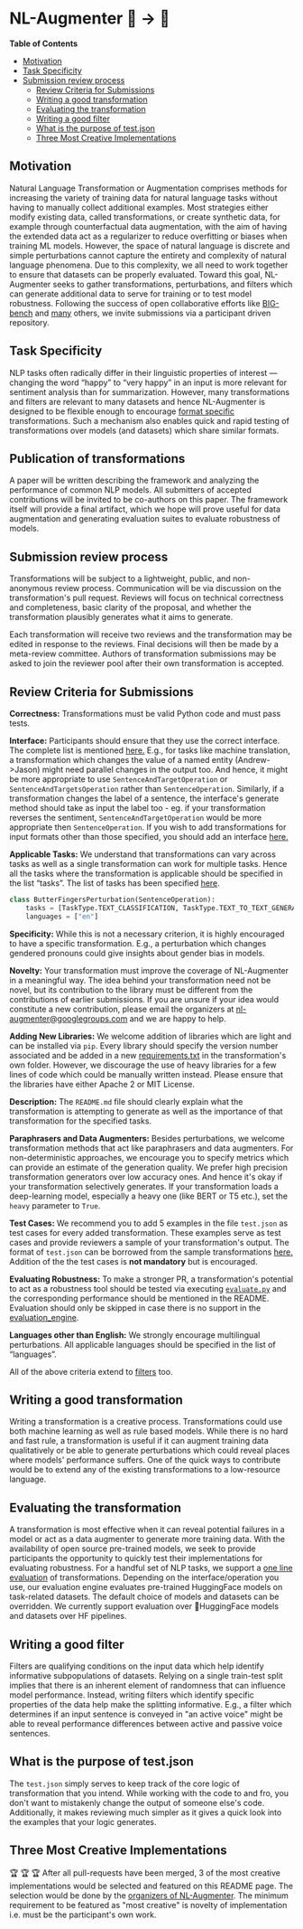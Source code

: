 # NL-Augmenter 🦎 → 🐍

**Table of Contents**
* [Motivation](#motivation)
* [Task Specificity](#task-specificity)
* [Submission review process](#submission-review-process)
    * [Review Criteria for Submissions](#review-criteria-for-submissions)
    * [Writing a good transformation](#Writing-a-good-transformation)
    * [Evaluating the transformation](#evaluating-the-transformation)
    * [Writing a good filter](#Writing-a-good-filter)
    * [What is the purpose of test.json](#What-is-the-purpose-of-test.json)
    * [Three Most Creative Implementations](#Three-Most-Creative-Implementations)


## Motivation
Natural Language Transformation or Augmentation comprises methods for increasing the variety of training data for natural language tasks without having to manually collect additional examples. Most strategies either modify existing data, called transformations, or create synthetic data, for example through counterfactual data augmentation, with the aim of having the extended data act as a regularizer to reduce overfitting or biases when training ML models. However, the space of natural language is discrete and simple perturbations cannot capture the entirety and complexity of natural language phenomena.
Due to this complexity, we all need to work together to ensure that datasets can be properly evaluated. Toward this goal, NL-Augmenter seeks to gather transformations, perturbations, and filters which can generate additional data to serve for training or to test model robustness. Following the success of open collaborative efforts like [BIG-bench](https://github.com/google/BIG-bench) and [many](https://arxiv.org/pdf/2010.02353.pdf) others, we invite submissions via a participant driven repository.

## Task Specificity
NLP tasks often radically differ in their linguistic properties of interest — changing the word “happy” to “very happy” in an input is more relevant for sentiment analysis than for summarization. However, many transformations and filters are relevant to many datasets and hence NL-Augmenter is designed to be flexible enough to encourage [format specific](../interfaces) transformations. Such a mechanism also enables quick and rapid testing of transformations over models (and datasets) which share similar formats. 

## Publication of transformations

A paper will be written describing the framework and analyzing the performance of common NLP models. All submitters of accepted contributions will be invited to be co-authors on this paper. The framework itself will provide a final artifact, which we hope will prove useful for data augmentation and generating evaluation suites to evaluate robustness of models. 

## Submission review process

Transformations will be subject to a lightweight, public, and non-anonymous review process. Communication will be via discussion on the transformation's pull request. Reviews will focus on technical correctness and completeness, basic clarity of the proposal, and whether the transformation plausibly generates what it aims to generate.

Each transformation will receive two reviews and the transformation may be edited in response to the reviews. Final decisions will then be made by a meta-review committee. Authors of transformation submissions may be asked to join the reviewer pool after their own transformation is accepted.

## Review Criteria for Submissions
**Correctness:** Transformations must be valid Python code and must pass tests. 

**Interface:** Participants should ensure that they use the correct interface. The complete list is mentioned [here.](../interfaces) E.g., for tasks like machine translation, a transformation which changes the value of a named entity (Andrew->Jason) might need parallel changes in the output too. And hence, it might be more appropriate to use `SentenceAndTargetOperation` or `SentenceAndTargetsOperation` rather than `SentenceOperation`. Similarly, if a transformation changes the label of a sentence, the interface's generate method should take as input the label too - eg. if your transformation reverses the sentiment, `SentenceAndTargetOperation` would be more appropriate then `SentenceOperation`. If you wish to add transformations for input formats other than those specified, you should add an interface [here.](../interfaces)  

**Applicable Tasks:** We understand that transformations can vary across tasks as well as a single transformation can work for multiple tasks. Hence all the tasks where the transformation is applicable should be specified in the list “tasks”. The list of tasks has been specified [here](../tasks/TaskTypes.py).
```python
class ButterFingersPerturbation(SentenceOperation):
    tasks = [TaskType.TEXT_CLASSIFICATION, TaskType.TEXT_TO_TEXT_GENERATION, TaskType.TEXT_TAGGING]
    languages = ["en"]
```

**Specificity:** While this is not a necessary criterion, it is highly encouraged to have a specific transformation. E.g., a perturbation which changes gendered pronouns could give insights about gender bias in models.

**Novelty:** Your transformation must improve the coverage of NL-Augmenter in a meaningful way. The idea behind your transformation need not be novel, but its contribution to the library must be different from the contributions of earlier submissions. If you are unsure if your idea would constitute a new contribution, please email the organizers at nl-augmenter@googlegroups.com and we are happy to help.

**Adding New Libraries:** We welcome addition of libraries which are light and can be installed via `pip`. Every library should specify the version number associated and be added in a new [requirements.txt](../transformations/punctuation) in the transformation's own folder. However, we discourage the use of heavy libraries for a few lines of code which could be manually written instead. Please ensure that the libraries have either Apache 2 or MIT License. 

**Description:** The `README.md` file should clearly explain what the transformation is attempting to generate as well as the importance of that transformation for the specified tasks.

**Paraphrasers and Data Augmenters:** Besides perturbations, we welcome transformation methods that act like paraphrasers and data augmenters. For non-deterministic approaches, we encourage you to specify metrics which can provide an estimate of the generation quality. We prefer high precision transformation generators over low accuracy ones. And hence it's okay if your transformation selectively generates. If your transformation loads a deep-learning model, especially a heavy one (like BERT or T5 etc.), set the `heavy` parameter to `True`.
 
**Test Cases:** We recommend you to add 5 examples in the file `test.json` as test cases for every added transformation. These examples serve as test cases and provide reviewers a sample of your transformation's output. The format of `test.json` can be borrowed from the sample transformations [here.](../interfaces) Addition of the the test cases is **not mandatory** but is encouraged.

**Evaluating Robustness:** To make a stronger PR, a transformation's potential to act as a robustness tool should be tested via executing [`evaluate.py`](../evaluation) and the corresponding performance should be mentioned in the README. Evaluation should only be skipped in case there is no support in the [evaluation_engine](../evaluation).  

**Languages other than English:** We strongly encourage multilingual perturbations. All applicable languages should be specified in the list of “languages”.

All of the above criteria extend to [filters](../filters) too.
 
## Writing a good transformation
Writing a transformation is a creative process. Transformations could use both machine learning as well as rule based models. While there is no hard and fast rule, a transformation is useful if it can augment training data qualitatively or be able to generate perturbations which could reveal places where models' performance suffers. One of the quick ways to contribute would be to extend any of the existing transformations to a low-resource language.  


## Evaluating the transformation
A transformation is most effective when it can reveal potential failures in a model or act as a data augmenter to generate more training data. With the availability of open source pre-trained models, we seek to provide participants the opportunity to quickly test their implementations for evaluating robustness. For a handful set of NLP tasks, we support a [one line evaluation](../evaluation) of transformations. Depending on the interface/operation you use, our evaluation engine evaluates pre-trained HuggingFace models on task-related datasets. The default choice of models and datasets can be overridden. We currently support evaluation over 🤗HuggingFace models and datasets over HF pipelines.

## Writing a good filter
Filters are qualifying conditions on the input data which help identify informative subpopulations of datasets. Relying on a single train-test split implies that there is an inherent element of randomness that can influence model performance. Instead, writing filters which identify specific properties of the data help make the splitting informative. E.g., a filter which determines if an input sentence is conveyed in "an active voice" might be able to reveal performance differences between active and passive voice sentences.   


## What is the purpose of test.json
The `test.json` simply serves to keep track of the core logic of transformation that you intend. While working with the code to and fro, you don't want to mistakenly change the output of someone else's code. Additionally, it makes reviewing much simpler as it gives a quick look into the examples that your logic generates.   

## Three Most Creative Implementations
 🏆  🏆  🏆 After all pull-requests have been merged, 3 of the most creative implementations would be selected and featured on this README page. The selection would be done by the [organizers of NL-Augmenter](https://gem-benchmark.com/nl_augmenter). The minimum requirement to be featured as "most creative" is novelty of implementation i.e. must be the participant's own work.

